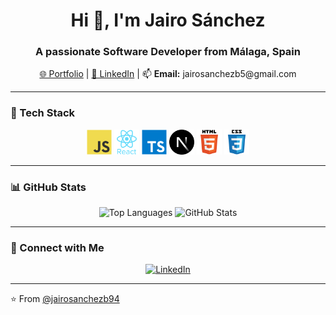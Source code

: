 <h1 align="center">Hi 👋, I'm Jairo Sánchez</h1>
<h3 align="center">A passionate Software Developer from Málaga, Spain</h3>

<p align="center">
  <a href="https://jairosanchezb94.github.io/portafolio-js/" target="_blank">🌐 Portfolio</a> |
  <a href="https://www.linkedin.com/in/jairo-sanchez-64416a12b/" target="_blank">📝 LinkedIn</a> |
  📫 <strong>Email:</strong> jairosanchezb5@gmail.com
</p>

---

### 🚀 Tech Stack

<p align="center">
  <!-- Icons for languages -->
  <img src="https://raw.githubusercontent.com/devicons/devicon/master/icons/javascript/javascript-original.svg" alt="JavaScript" width="40" height="40"/>
  <img src="https://raw.githubusercontent.com/devicons/devicon/master/icons/react/react-original-wordmark.svg" alt="React" width="40" height="40"/>
  <img src="https://raw.githubusercontent.com/devicons/devicon/master/icons/typescript/typescript-original.svg" alt="TypeScript" width="40" height="40"/>
  <img src="https://raw.githubusercontent.com/devicons/devicon/master/icons/nextjs/nextjs-original.svg" alt="Next.js" width="40" height="40"/>
  <img src="https://raw.githubusercontent.com/devicons/devicon/master/icons/html5/html5-original-wordmark.svg" alt="HTML5" width="40" height="40"/>
  <img src="https://raw.githubusercontent.com/devicons/devicon/master/icons/css3/css3-original-wordmark.svg" alt="CSS3" width="40" height="40"/>
</p>

---

### 📊 GitHub Stats

<p align="center">
  <img src="https://github-readme-stats.vercel.app/api/top-langs?username=jairosanchezb94&show_icons=true&theme=dark&locale=en&layout=compact" alt="Top Languages" />
  <img src="https://github-readme-stats.vercel.app/api?username=jairosanchezb94&show_icons=true&theme=dark&locale=en" alt="GitHub Stats" />
</p>

---

### 🤝 Connect with Me

<p align="center">
  <a href="https://www.linkedin.com/in/jairo-sanchez-malaga/" target="_blank">
    <img src="https://raw.githubusercontent.com/rahuldkjain/github-profile-readme-generator/master/src/images/icons/Social/linked-in-alt.svg" alt="LinkedIn" height="30" width="40" />
  </a>
</p>

---

⭐️ From [@jairosanchezb94](https://github.com/jairosanchezb94)

